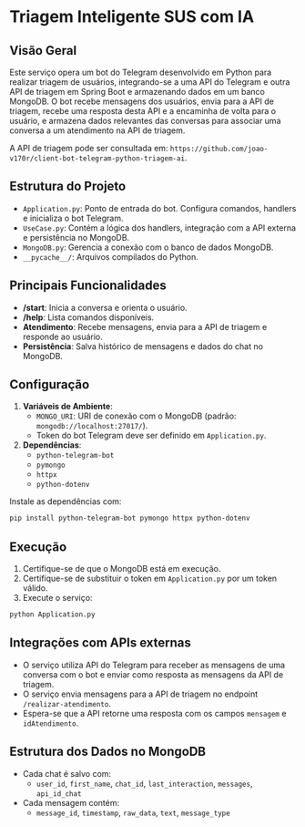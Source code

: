 # Triagem Inteligente SUS com IA

## Visão Geral
Este serviço opera um bot do Telegram desenvolvido em Python para realizar triagem de usuários, integrando-se a uma API do Telegram e outra API de triagem em Spring Boot e armazenando dados em um banco MongoDB. O bot recebe mensagens dos usuários, envia para a API de triagem, recebe uma resposta desta API e a encaminha de volta para o usuário, e armazena dados relevantes das conversas para associar uma conversa a um atendimento na API de triagem. 

A API de triagem pode ser consultada em: `https://github.com/joao-v170r/client-bot-telegram-python-triagem-ai`.

## Estrutura do Projeto
- `Application.py`: Ponto de entrada do bot. Configura comandos, handlers e inicializa o bot Telegram.
- `UseCase.py`: Contém a lógica dos handlers, integração com a API externa e persistência no MongoDB.
- `MongoDB.py`: Gerencia a conexão com o banco de dados MongoDB.
- `__pycache__/`: Arquivos compilados do Python.

## Principais Funcionalidades
- **/start**: Inicia a conversa e orienta o usuário.
- **/help**: Lista comandos disponíveis.
- **Atendimento**: Recebe mensagens, envia para a API de triagem e responde ao usuário.
- **Persistência**: Salva histórico de mensagens e dados do chat no MongoDB.

## Configuração
1. **Variáveis de Ambiente**:
   - `MONGO_URI`: URI de conexão com o MongoDB (padrão: `mongodb://localhost:27017/`).
   - Token do bot Telegram deve ser definido em `Application.py`.
2. **Dependências**:
   - `python-telegram-bot`
   - `pymongo`
   - `httpx`
   - `python-dotenv`

Instale as dependências com:
```bash
pip install python-telegram-bot pymongo httpx python-dotenv
```

## Execução
1. Certifique-se de que o MongoDB está em execução.
2. Certifique-se de substituir o token em `Application.py` por um token válido.
3. Execute o serviço:
```bash
python Application.py
```

## Integrações com APIs externas
- O serviço utiliza API do Telegram para receber as mensagens de uma conversa com o bot e enviar como resposta as mensagens da API de triagem.
- O serviço envia mensagens para a API de triagem no endpoint `/realizar-atendimento`.
- Espera-se que a API retorne uma resposta com os campos `mensagem` e `idAtendimento`.

## Estrutura dos Dados no MongoDB
- Cada chat é salvo com:
  - `user_id`, `first_name`, `chat_id`, `last_interaction`, `messages`, `api_id_chat`
- Cada mensagem contém:
  - `message_id`, `timestamp`, `raw_data`, `text`, `message_type`
